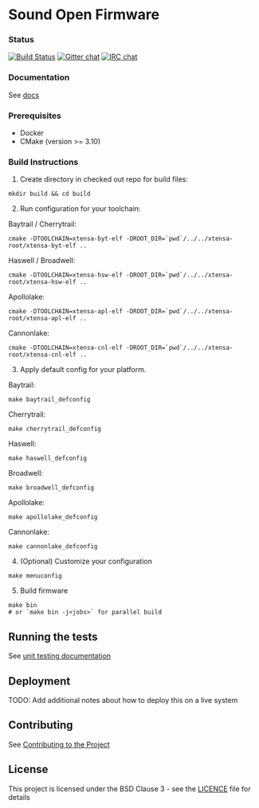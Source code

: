 # Sound Open Firmware

### Status
[![Build Status](https://travis-ci.org/thesofproject/sof.svg?branch=master)](https://travis-ci.org/thesofproject/sof)
[![Gitter chat](https://badges.gitter.im/gitterHQ/gitter.png)](https://gitter.im/thesofproject/community)
[![IRC chat](https://img.shields.io/badge/IRC-%23sof-1e72ff.svg)](https://www.irccloud.com/invite?channel=%23sof&hostname=irc.freenode.net&port=6697&ssl=1)

### Documentation

See [docs](https://thesofproject.github.io/latest/index.html)

### Prerequisites

* Docker
* CMake (version >= 3.10)

### Build Instructions

1. Create directory in checked out repo for build files:
```
mkdir build && cd build
```

2. Run configuration for your toolchain:

Baytrail / Cherrytrail:

```
cmake -DTOOLCHAIN=xtensa-byt-elf -DROOT_DIR=`pwd`/../../xtensa-root/xtensa-byt-elf ..
```

Haswell / Broadwell:

```
cmake -DTOOLCHAIN=xtensa-hsw-elf -DROOT_DIR=`pwd`/../../xtensa-root/xtensa-hsw-elf ..
```

Apollolake:

```
cmake -DTOOLCHAIN=xtensa-apl-elf -DROOT_DIR=`pwd`/../../xtensa-root/xtensa-apl-elf ..
```

Cannonlake:

```
cmake -DTOOLCHAIN=xtensa-cnl-elf -DROOT_DIR=`pwd`/../../xtensa-root/xtensa-cnl-elf ..
```

3. Apply default config for your platform.

Baytrail:

```
make baytrail_defconfig
```

Cherrytrail:

```
make cherrytrail_defconfig
```

Haswell:

```
make haswell_defconfig
```

Broadwell:

```
make broadwell_defconfig
```

Apollolake:

```
make apollolake_defconfig
```

Cannonlake:

```
make cannonlake_defconfig
```

4. (Optional) Customize your configuration

```
make menuconfig
```

5. Build firmware

```
make bin
# or `make bin -j<jobs>` for parallel build
```

## Running the tests

See [unit testing documentation](https://thesofproject.github.io/latest/developer_guides/unit_tests.html)

## Deployment

TODO: Add additional notes about how to deploy this on a live system

## Contributing

See [Contributing to the Project](https://thesofproject.github.io/latest/contribute/index.html)

## License

This project is licensed under the BSD Clause 3 - see the [LICENCE](LICENCE) file for details
